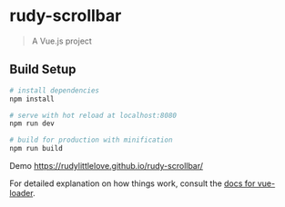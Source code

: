 # rudy-scrollbar

> A Vue.js project

## Build Setup

``` bash
# install dependencies
npm install

# serve with hot reload at localhost:8080
npm run dev

# build for production with minification
npm run build
```
Demo
https://rudylittlelove.github.io/rudy-scrollbar/

For detailed explanation on how things work, consult the [docs for vue-loader](http://vuejs.github.io/vue-loader).
